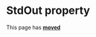# StdOut property

This page has [**moved**](https://lib-docs.delphidabbler.com/ConsoleApp/3/API/TPJCustomConsoleApp-StdOut)